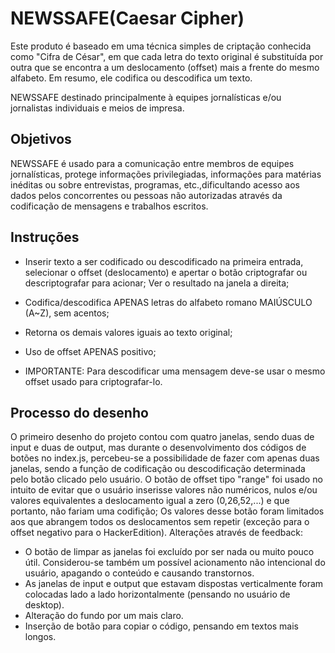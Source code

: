 
# NEWSSAFE(Caesar Cipher)

Este produto é baseado em uma técnica simples de criptação conhecida como "Cifra de César",
em que cada letra do texto original é substituída por outra que se encontra a um deslocamento (offset) mais a frente do mesmo alfabeto. Em resumo, ele codifica ou descodifica um texto.

NEWSSAFE destinado principalmente à equipes jornalísticas e/ou jornalistas individuais   e meios de impresa.


## Objetivos

NEWSSAFE é usado para a comunicação entre membros de equipes jornalísticas, protege informações privilegiadas, informações para matérias inéditas ou sobre entrevistas, programas, etc.,dificultando acesso aos dados pelos concorrentes ou pessoas não autorizadas através da codificação de mensagens e trabalhos escritos.


## Instruções

- Inserir texto a ser codificado ou descodificado na primeira entrada, selecionar o offset  (deslocamento) e apertar o botão criptografar ou descriptografar para acionar; Ver o resultado na janela a direita;

- Codifica/descodifica APENAS letras do alfabeto romano MAIÚSCULO (A~Z), sem acentos;
- Retorna os demais valores iguais ao texto original;
- Uso de offset APENAS positivo;
- IMPORTANTE: Para descodificar uma mensagem deve-se usar o mesmo offset usado para criptografar-lo.


## Processo do desenho

O primeiro desenho do projeto contou com quatro janelas, sendo duas de input e duas de output, mas durante o desenvolvimento dos códigos de botões no index.js, percebeu-se a possibilidade de fazer com apenas duas janelas, sendo a função de codificação ou descodificação determinada pelo botão clicado pelo usuário.
O botão de offset tipo "range" foi usado no intuito de evitar que o usuário inserisse valores não numéricos, nulos e/ou valores equivalentes a deslocamento igual a zero (0,26,52,...) e que portanto, não fariam uma codifição; Os valores desse botão foram limitados aos que abrangem todos os deslocamentos sem repetir (exceção para o offset negativo para o HackerEdition).
Alterações através de feedback:
- O botão de limpar as janelas foi excluído por ser nada ou muito pouco útil. Considerou-se também um possível acionamento não intencional do usuário, apagando o conteúdo e causando transtornos.   
- As janelas de input e output que estavam dispostas verticalmente foram colocadas lado a lado horizontalmente (pensando no usuário de desktop).
- Alteração do fundo por um mais claro.
- Inserção de botão para copiar o código, pensando em textos mais longos.
